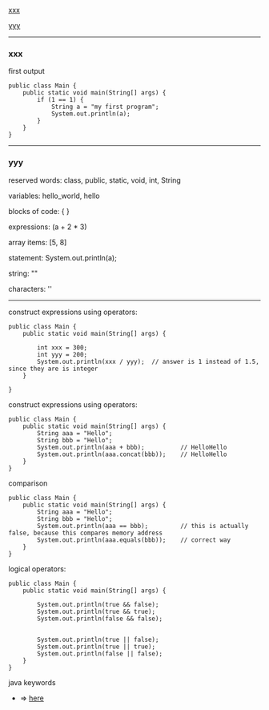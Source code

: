 
[xxx](###xxx)

[yyy](###yyy)

---


### xxx
first output

```
public class Main {
    public static void main(String[] args) {
        if (1 == 1) {
            String a = "my first program";
            System.out.println(a);
        }
    }
}
```

<!--- #################################### --->
---
<!--- #################################### --->

### yyy

reserved words: class, public, static, void, int, String

variables: hello_world, hello

blocks of code: { }

expressions: (a + 2 * 3)

array items: [5, 8]

statement: System.out.println(a);

string: ""

characters: ''



<!--- #################################### --->
---
<!--- #################################### --->


construct expressions using operators:
```
public class Main {
    public static void main(String[] args) {

        int xxx = 300;
        int yyy = 200;
        System.out.println(xxx / yyy);  // answer is 1 instead of 1.5, since they are is integer
    }

}
```


construct expressions using operators:
```
public class Main {
    public static void main(String[] args) {
        String aaa = "Hello";
        String bbb = "Hello";
        System.out.println(aaa + bbb);          // HelloHello
        System.out.println(aaa.concat(bbb));    // HelloHello
    }
}
```


comparison
```
public class Main {
    public static void main(String[] args) {
        String aaa = "Hello";
        String bbb = "Hello";
        System.out.println(aaa == bbb);         // this is actually false, because this compares memory address
        System.out.println(aaa.equals(bbb));    // correct way
    }
}
```


logical operators:
```
public class Main {
    public static void main(String[] args) {

        System.out.println(true && false);
        System.out.println(true && true);
        System.out.println(false && false);


        System.out.println(true || false);
        System.out.println(true || true);
        System.out.println(false || false);
    }
}
```


java keywords

* => [here](/images/Java_Keywords.png)

